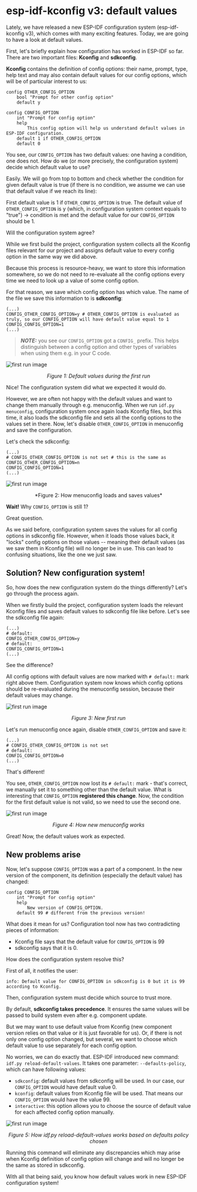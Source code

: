 # esp-idf-kconfig v3: default values

Lately, we have released a new ESP-IDF configuration system (esp-idf-kconfig v3), which comes with many exciting features. Today, we are going to have a look at default values.

First, let's briefly explain how configuration has worked in ESP-IDF so far. There are two important files: **Kconfig** and **sdkconfig**. 

**Kconfig** contains the definition of config options: their name, prompt, type, help text and may also contain default values for our config options, which will be of particular interest to us:

```
config OTHER_CONFIG_OPTION
    bool "Prompt for other config option"
    default y

config CONFIG_OPTION
    int "Prompt for config option"
    help
        This config option will help us understand default values in ESP-IDF configuration.
    default 1 if OTHER_CONFIG_OPTION
    default 0    
```

You see, our `CONFIG_OPTION` has two default values: one having a condition, one does not. How do we (or more precisely, the configuration system) decide which default value to use? 

Easily. We will go from top to bottom and check whether the condition for given default value is true (if there is no condition, we assume we can use that default value if we reach its line): 

First default value is 1 if `OTHER_CONFIG_OPTION` is true. The default value of `OTHER_CONFIG_OPTION` is y (which, in configuration system context equals to "true") -> condition is met and the default value for our `CONFIG_OPTION` should be 1.

Will the configuration system agree? 

While we first build the project, configuration system collects all the Kconfig files relevant for our project and assigns default value to every config option in the same way we did above.

Because this process is resource-heavy, we want to store this information somewhere, so we do not need to re-evaluate all the config options every time we need to look up a value of some config option.

For that reason, we save which config option has which value. The name of the file we save this information to is **sdkconfig**:

```
(...)
CONFIG_OTHER_CONFIG_OPTION=y # OTHER_CONFIG_OPTION is evaluated as truly, so our CONFIG_OPTION will have default value equal to 1
CONFIG_CONFIG_OPTION=1
(...)
```

> **_NOTE:_** you see our `CONFIG_OPTION` got a `CONFIG_` prefix. This helps distinguish between a config option and other types of variables when using them e.g. in your C code. 

![first run image](./first_run.png)
<div align="center">

  *Figure 1: Default values during the first run*

</div>


Nice! The configuration system did what we expected it would do. 

However, we are often not happy with the default values and want to change them manually through e.g. menuconfig.
When we run `idf.py menuconfig`, configuration system once again loads Kconfig files, but this time, it also loads the sdkconfig file and sets all the config options to the values set in there.
Now, let's disable `OTHER_CONFIG_OPTION` in menuconfig and save the configuration.

Let's check the sdkconfig:

```
(...)
# CONFIG_OTHER_CONFIG_OPTION is not set # this is the same as CONFIG_OTHER_CONFIG_OPTION=n
CONFIG_CONFIG_OPTION=1
(...)
```

![first run image](./menuconfig.png)
<div align="center">   
  *Figure 2: How menuconfig loads and saves values*
</div>


**Wait!** Why `CONFIG_OPTION` is still 1?

Great question. 

As we said before, configuration system saves the values for all config options in sdkconfig file.
However, when it loads those values back, it "locks" config options on those values -- meaning their default values (as we saw them in Kconfig file) will no longer be in use. This can lead to confusing situations, like the one we just saw.

## Solution? New configuration system!

So, how does the new configuration system do the things differently? Let's go through the process again.

When we firstly build the project, configuration system loads the relevant Kconfig files and saves default values to sdkconfig file like before. Let's see the sdkconfig file again:

```
(...)
# default:
CONFIG_OTHER_CONFIG_OPTION=y
# default:
CONFIG_CONFIG_OPTION=1
(...)
```

See the difference? 

All config options with default values are now marked with `# default:` mark right above them. Configuration system now knows which config options should be re-evaluated during the menuconfig session, because their default values may change. 

![first run image](./new_first_run.png)
<div align="center">

  *Figure 3: New first run*

</div>

Let's run menuconfig once again, disable `OTHER_CONFIG_OPTION` and save it:

```
(...)
# CONFIG_OTHER_CONFIG_OPTION is not set
# default:
CONFIG_CONFIG_OPTION=0
(...)
```

That's different!

You see, `OTHER_CONFIG_OPTION` now lost its `# default:` mark - that's correct, we manually set it to something other than the default value.
What is interesting that `CONFIG_OPTION` **registered this change**. Now, the condition for the first default value is not valid, so we need to use the second one. 

![first run image](./new_menuconfig.png)
<div align="center">

  *Figure 4: How new menuconfig works*

</div>

Great! Now, the default values work as expected. 

## New problems arise

Now, let's suppose `CONFIG_OPTION` was a part of a component. In the new version of the component, its definition (especially the default value) has changed:

```
config CONFIG_OPTION
    int "Prompt for config option"
    help
        New version of CONFIG_OPTION.
    default 99 # different from the previous version!
```

What does it mean for us? Configuration tool now has two contradicting pieces of information: 

* Kconfig file says that the default value for `CONFIG_OPTION` is 99
* sdkconfig says that it is 0.

How does the configuration system resolve this? 

First of all, it notifies the user: 

```
info: Default value for CONFIG_OPTION in sdkconfig is 0 but it is 99 according to Kconfig.
```

Then, configuration system must decide which source to trust more. 

By default, **sdkconfig takes precedence**. It ensures the same values will be passed to build system even after e.g. component update. 

But we may want to use default value from Kconfig (new component version relies on that value or it is just favorable for us).
Or, if there is not only one config option changed, but several, we want to choose which default value to use separately for each config option. 

No worries, we can do exactly that. ESP-IDF introduced new command: `idf.py reload-default-values`. It takes one parameter: `--defaults-policy`, which can have following values: 

* `sdkconfig`: default values from sdkconfig will be used. In our case, our `CONFIG_OPTION` would have default value 0.
* `kconfig`: default values from Kconfig file will be used. That means our `CONFIG_OPTION` would have the value 99.
* `interactive`: this option allows you to choose the source of default value for each affected config option manually. 

![first run image](./reload-default-values.png)
<div align="center">

  *Figure 5: How idf.py reload-default-values works based on defaults policy chosen*

</div>

Running this command will eliminate any discrepancies which may arise when Kconfig definition of config option will change and will no longer be the same as stored in sdkconfig.  

With all that being said, you know how default values work in new ESP-IDF configuration system!
